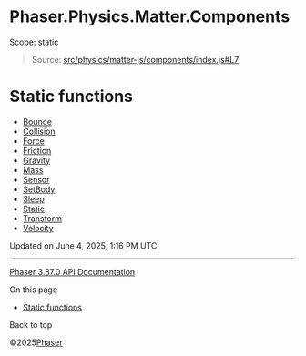 # Phaser.Physics.Matter.Components

Scope:
static

> Source: [src/physics/matter-js/components/index.js#L7](https://github.com/phaserjs/phaser/blob/v3.87.0/src/physics/matter-js/components/index.js#L7)

# Static functions

* [Bounce](physics-matter-components-bounce.md)
* [Collision](physics-matter-components-collision.md)
* [Force](physics-matter-components-force.md)
* [Friction](physics-matter-components-friction.md)
* [Gravity](physics-matter-components-gravity.md)
* [Mass](physics-matter-components-mass.md)
* [Sensor](physics-matter-components-sensor.md)
* [SetBody](physics-matter-components-setbody.md)
* [Sleep](physics-matter-components-sleep.md)
* [Static](physics-matter-components-static.md)
* [Transform](physics-matter-components-transform.md)
* [Velocity](physics-matter-components-velocity.md)

Updated on June 4, 2025, 1:16 PM UTC

---

[Phaser 3.87.0 API Documentation](../../index.md)

On this page

* [Static functions](#static-functions)

Back to top

©2025[Phaser](https://docs.phaser.io)